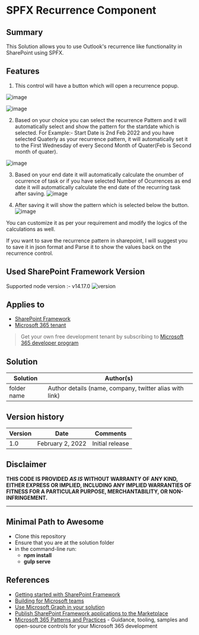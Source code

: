 # SPFX Recurrence Component

## Summary

This Solution allows you to use Outlook's recurrence like functionality in SharePoint using SPFX.

## Features

1. This control will have a button which will open a recurrence popup.

![image](https://user-images.githubusercontent.com/89851958/152210682-24685c17-bab3-4163-9bdb-4d8aa2dccd7f.png)

![image](https://user-images.githubusercontent.com/89851958/152210912-2c4175ac-d446-4d07-a9c0-df8ce1d1a4e5.png)

2. Based on your choice you can select the recurrence Pattern and it will automatically select and show the pattern for the startdate which is selected.
For Example:- Start Date is 2nd Feb 2022 and you have selected Quaterly as your recurrence pattern, it will automatically set it to the First Wednesday of every Second Month of Quater(Feb is Second month of quater).

![image](https://user-images.githubusercontent.com/89851958/152211668-3b292f1c-db79-46a7-9f5b-aea4daacf5b2.png)

3. Based on your end date it will automatically calculate the onumber of ocurrence of task or if you have selected Number of Ocurrences as end date it will automatically calculate the end date of the recurring task after saving.
![image](https://user-images.githubusercontent.com/89851958/152212092-3de137fb-dbc4-43ac-b74e-cbd2b0dd5c4b.png)

4. After saving it will show the pattern which is selected below the button.
![image](https://user-images.githubusercontent.com/89851958/152212183-fc24fb4d-4828-4914-a401-6e6210a58f07.png)


You can customize it as per your requirement and modify the logics of the calculations as well.

If you want to save the recurrence pattern in sharepoint, I will suggest you to save it in json format and Parse it to show the values back on the recurrence control.

## Used SharePoint Framework Version

Supported node version :- v14.17.0
![version](https://img.shields.io/npm/v/@microsoft/sp-component-base/latest?color=green)

## Applies to

- [SharePoint Framework](https://aka.ms/spfx)
- [Microsoft 365 tenant](https://docs.microsoft.com/en-us/sharepoint/dev/spfx/set-up-your-developer-tenant)

> Get your own free development tenant by subscribing to [Microsoft 365 developer program](http://aka.ms/o365devprogram)


## Solution

Solution|Author(s)
--------|---------
folder name | Author details (name, company, twitter alias with link)

## Version history

Version|Date|Comments
-------|----|--------
1.0|February 2, 2022|Initial release

## Disclaimer

**THIS CODE IS PROVIDED *AS IS* WITHOUT WARRANTY OF ANY KIND, EITHER EXPRESS OR IMPLIED, INCLUDING ANY IMPLIED WARRANTIES OF FITNESS FOR A PARTICULAR PURPOSE, MERCHANTABILITY, OR NON-INFRINGEMENT.**

---

## Minimal Path to Awesome

- Clone this repository
- Ensure that you are at the solution folder
- in the command-line run:
  - **npm install**
  - **gulp serve**


## References

- [Getting started with SharePoint Framework](https://docs.microsoft.com/en-us/sharepoint/dev/spfx/set-up-your-developer-tenant)
- [Building for Microsoft teams](https://docs.microsoft.com/en-us/sharepoint/dev/spfx/build-for-teams-overview)
- [Use Microsoft Graph in your solution](https://docs.microsoft.com/en-us/sharepoint/dev/spfx/web-parts/get-started/using-microsoft-graph-apis)
- [Publish SharePoint Framework applications to the Marketplace](https://docs.microsoft.com/en-us/sharepoint/dev/spfx/publish-to-marketplace-overview)
- [Microsoft 365 Patterns and Practices](https://aka.ms/m365pnp) - Guidance, tooling, samples and open-source controls for your Microsoft 365 development
